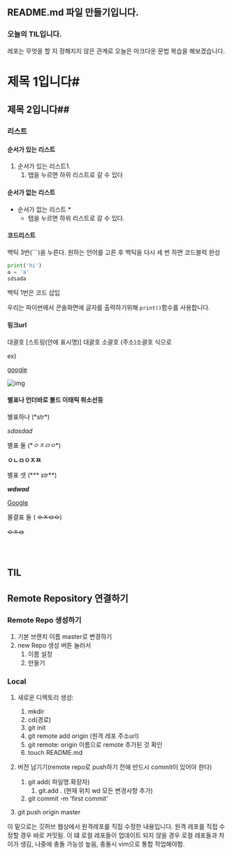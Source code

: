 ## README.md 파일 만들기입니다.

### 오늘의 TIL입니다.

레포는 무엇을 할 지 정해지지 않은 관계로 오늘은 마크다운 문법 복습을 해보겠습니다.

# 제목 1입니다#

## 제목 2입니다##



### 리스트

#### 순서가 있는 리스트

1. 순서가 있는 리스트1.
   1. 탭을 누르면 하위 리스트로 갈 수 있다

#### 순서가 없는 리스트



* 순서가 없는 리스트 *
  * 탭을 누르면 하위 리스트로 갈 수 있다.



#### 코드리스트

백틱 3번(```)을 누른다. 원하는 언어를 고른 후 백틱을 다시 세 번 하면 코드블럭 완성 

```python
print('hi')
a = 'a'
sdsada
```



백틱 1번은 코드 삽입

우리는 파이썬에서 콘솔화면에 글자를 출력하기위해 `print()`함수를 사용합니다.

#### 링크url

대괄호 [스트링(안에 표시명)] 대괄호  소괄호 (주소)소괄호 식으로



ex) 

[google](http://www.google.com)









![img](C:\Users\multicampus\Pictures\8.jpg)









#### 별표나 언더바로 볼드 이태릭 취소선등

별표하나 (\*str*)

*sdasdad*

별표 둘 (\**ㅇㅈㅁㅇ**)

**ㅇㄴㅁㅇㅈㅉ**

별표 셋 (\*\*\* *str***)

***wdwad***

[Google](http://www.google.co.kr)

물결표 둘 ( ~~~~ㅇㅈㅁㅇ~~~~)



~~ㅇㅈㅁ~~





~~~ㅇㅈㅁ~~~



~~~

## TIL 

## Remote Repository 연결하기

### Remote Repo 생성하기

1. 기본 브랜치 이름 master로 변경하기
2. new Repo 생성 버튼 눌러서
   1. 이름 설정
   2. 만들기

### Local



1. 새로운 디렉토리 생성:

   

   1. mkdir
   2. cd(경로)
   3. git init
   4. git remote add origin (원격 레포 주소url)
   5. git remote: origin 이름으로 remote 추가된 것 확인
   6. touch README.md

2. 버전 남기기(remote repo로 push하기 전에 반드시 commit이 있어야 한다)

   1. git add( 파일명.확장자)
      1. git.add . (현재 위치 wd 모든 변경사항 추가)
   2. git commit -m 'first commit'

3. git push origin master


이 밑으로는 깃허브 웹상에서 원격레포를 직접 수정한 내용입니다.
원격 레포를 직접 수정할 경우 바로 커밋됨. 이 떄 로컬 레포들이 업데이트 되지 않을 경우 로컬 레포들과 차이가 생김, 나중에 충돌 가능성 높음, 충돌시 vim으로 통합 작업해야함.

